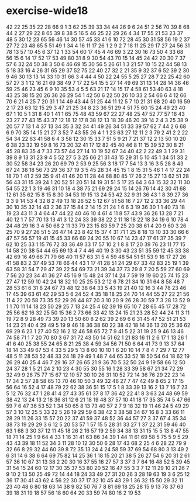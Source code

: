 # exercise-wide18
42
22
25
35
22
28
66
9
1
3
62
25
39
33
34
44
26
9
6
24
51
2
56
70
39
8
68
44
2
27
29
22
8
65
39
8
38
5
16
5
46
25
22
29
26
4
34
17
55
21
53
23
37
48
5
30
12
23
65
56
46
14
30
57
45
33
41
6
10
72
28
45
30
31
58
56
19
2
37
27
72
23
48
65
5
51
49
1
34
4
16
11
17
26
1
2
9
2
7
18
11
25
29
17
27
24
56
31
78
13
57
10
45
6
37
12
1
33
54
60
17
45
4
46
69
3
22
30
16
73
50
4
33
68
56
15
6
14
17
52
17
53
49
80
31
8
9
30
54
43
70
15
14
45
24
42
20
30
7
37
57
6
32
24
50
38
3
50
6
46
69
15
30
56
5
26
61
1
3
21
57
10
15
22
44
58
13
5
18
33
16
4
26
31
65
29
37
52
75
22
40
27
32
2
21
35
9
32
37
6
52
39
2
30
9
46
30
13
13
14
33
10
31
66
3
4
44
4
50
22
24
55
5
25
27
28
7
22
25
42
60
57
27
3
1
12
16
21
69
38
49
7
17
22
54
15
5
27
14
49
69
31
13
14
28
14
36
46
59
25
46
23
45
6
9
10
35
53
4
5
5
63
21
17
14
15
17
4
58
61
53
40
63
4
18
43
25
38
15
20
26
36
26
29
54
1
42
50
6
22
50
26
10
33
2
54
66
6
4
12
66
70
6
21
4
25
7
20
31
1
14
49
43
44
51
25
44
11
12
5
7
10
21
31
68
20
40
16
59
2
17
23
63
12
15
29
3
47
21
25
34
8
23
36
51
29
4
51
75
60
15
24
49
23
40
67
1
10
5
1
31
8
40
1
41
1
65
75
48
43
59
67
22
27
48
25
47
52
77
57
16
43
23
27
27
43
15
43
37
12
18
12
17
8
38
12
13
18
39
46
20
39
14
2
4
3
25
38
9
20
57
7
13
1
4
37
13
34
35
3
32
34
41
49
26
34
51
33
39
57
62
7
44
2
6
68
6
9
70
35
14
15
21
27
3
52
7
43
55
26
4
1
1
23
63
27
12
11
2
3
79
2
41
2
2
22
54
34
22
63
41
58
6
4
3
58
12
30
15
33
7
51
5
9
21
7
21
37
12
2
13
50
10
20
6
38
23
32
19
59
8
16
73
20
32
41
17
12
82
45
40
46
8
11
15
39
52
30
8
21
45
28
83
35
4
7
33
73
57
44
27
14
10
19
52
67
34
40
42
2
22
49
3
1
29
31
39
8
9
13
31
23
9
4
5
52
27
5
3
25
66
21
31
43
15
29
31
5
10
45
1
34
51
33
2
30
52
58
34
23
26
20
69
79
2
53
9
25
56
3
18
17
7
54
13
3
16
3
5
28
8
43
67
24
38
18
56
73
29
36
37
19
3
5
45
28
34
45
15
1
8
15
31
5
46
1
4
17
22
24
18
70
1
41
2
59
35
9
41
41
46
20
11
28
44
68
80
85
17
26
2
15
27
13
62
51
28
56
43
31
15
39
24
1
20
52
51
20
51
14
19
31
51
5
17
25
64
3
63
15
32
32
11
30
54
55
22
1
3
19
46
31
10
18
4
38
75
21
69
29
24
15
14
26
76
14
42
30
41
68
12
61
35
62
15
8
15
8
30
34
53
19
15
13
24
53
42
32
9
31
36
43
1
8
39
27
36
3
3
9
14
53
4
32
8
2
49
13
18
26
52
5
12
67
51
58
16
7
27
12
2
33
36
29
44
30
10
35
32
14
43
2
36
37
15
84
2
14
15
21
24
1
6
6
3
19
36
30
1
1
40
73
18
19
23
43
11
3
4
64
47
44
22
40
46
10
4
61
4
11
8
57
43
9
36
26
13
28
7
21
40
12
1
7
57
70
13
13
41
3
12
24
33
39
38
22
2
11
18
18
22
18
34
19
6
10
78
4
24
48
29
16
3
4
50
68
2
11
33
79
23
15
83
59
7
25
20
38
61
4
20
9
60
3
26
25
70
9
27
26
51
5
26
47
14
23
8
42
15
37
4
31
71
1
25
8
18
13
10
33
30
66
6
47
57
56
57
19
41
15
45
33
66
69
24
20
55
10
67
14
23
47
17
61
37
35
39
7
62
10
25
33
1
15
76
72
33
36
49
33
17
57
10
2
1
8
8
17
20
39
76
23
11
77
15
14
58
20
38
54
44
65
69
13
4
7
4
46
40
19
3
30
43
23
51
35
59
12
45
33
38
42
69
16
49
66
71
79
66
40
11
57
63
31
5
4
59
48
54
51
51
53
9
16
17
27
26
41
58
83
2
37
49
53
78
66
44
43
1
17
41
28
51
24
29
67
33
42
83
25
19
1
39
63
58
31
54
7
29
47
39
22
54
69
73
21
39
34
37
73
29
8
7
20
5
59
27
60
69
7
56
20
23
34
41
36
27
45
16
9
15
48
24
37
14
24
7
59
19
19
60
25
74
15
23
27
47
12
59
10
42
24
18
32
10
25
25
53
2
12
6
78
21
34
10
31
64
8
58
48
7
28
53
61
6
31
8
24
67
73
48
12
38
64
33
5
43
19
21
40
12
16
3
44
78
23
46
17
45
39
63
61
42
29
53
5
6
24
52
4
35
18
18
25
24
70
14
44
55
27
22
21
56
11
4
22
20
58
73
35
52
29
26
44
87
20
3
10
20
9
26
28
30
59
7
3
28
13
52
9
1
1
70
11
14
18
23
50
29
25
7
13
24
25
4
62
39
19
65
10
7
28
65
45
17
28
72
25
56
62
16
32
25
50
15
36
2
73
66
33
42
13
24
15
21
23
28
52
44
24
11
3
11
19
72
8
9
28
49
73
39
20
13
50
60
8
2
62
39
2
69
6
6
31
45
47
52
51
21
53
14
23
21
40
4
29
49
5
19
9
46
18
36
38
60
22
38
42
18
14
36
13
20
25
36
62
69
29
6
23
1
27
40
52
16
2
12
46
58
65
72
7
9
41
5
22
31
19
25
9
46
13
46
74
58
71
1
7
20
70
80
3
67
31
72
43
50
14
51
62
1
21
83
16
11
2
6
17
1
13
26
1
41
6
40
25
38
55
24
65
8
21
25
38
4
59
34
56
71
50
6
64
41
73
9
13
37
64
18
14
33
49
67
53
4
33
5
29
5
13
8
60
10
10
1
6
20
10
14
7
8
4
7
29
7
12
77
48
5
11
28
53
52
48
33
24
18
29
49
1
48
7
44
65
33
52
18
50
54
64
18
62
19
26
29
40
25
4
46
7
29
16
37
26
65
21
9
36
70
5
32
50
24
9
19
58
66
12
50
24
37
28
1
5
21
24
2
10
23
4
30
55
30
55
16
1
28
33
39
58
67
21
34
72
29
32
49
9
26
75
77
15
67
12
10
57
30
10
26
31
10
52
72
14
36
76
29
22
23
14
17
34
2
57
28
58
65
13
70
46
10
50
3
49
32
46
27
7
47
42
49
8
65
2
17
15
56
64
16
52
4
17
48
79
22
62
38
36
51
15
17
5
1
8
33
39
13
16
2
13
7
16
7
23
5
12
76
32
47
1
28
41
4
27
43
35
61
37
8
17
36
42
22
41
8
3
63
24
48
69
59
38
42
13
24
13
2
18
36
81
12
6
21
18
19
48
37
57
10
41
18
17
35
35
74
5
47
66
59
7
6
47
36
53
52
1
34
50
65
8
13
73
40
57
2
7
9
18
32
19
11
46
24
5
49
29
57
3
10
12
25
5
33
22
5
26
19
29
59
6
38
42
3
38
58
34
67
16
8
3
33
66
11
28
29
11
26
33
15
57
20
22
37
41
59
37
48
52
36
44
57
27
3
37
67
4
35
34
38
73
19
29
29
3
6
12
5
20
53
57
1
57
15
5
28
31
33
27
1
37
22
31
59
46
40
63
1
68
3
30
37
12
11
45
18
26
2
16
57
19
2
59
34
38
13
31
15
15
5
13
8
47
55
18
71
14
25
1
9
64
4
33
1
16
31
41
63
86
34
39
1
44
11
61
69
58
5
75
5
9
5
29
43
43
39
18
11
52
34
3
11
28
10
12
30
50
6
28
17
43
68
2
25
4
6
28
22
79
9
32
66
8
29
32
44
60
39
8
72
35
13
24
4
24
58
59
37
69
54
68
80
3
13
49
2
6
31
14
6
38
6
64
69
75
82
14
25
36
1
18
15
20
21
38
5
26
27
54
6
20
31
2
61
57
36
10
67
31
13
38
2
20
30
16
37
55
16
27
57
3
37
3
7
64
16
48
52
5
39
45
31
54
15
24
60
12
17
30
35
37
53
80
20
52
16
47
55
3
3
7
12
11
29
10
21
26
7
9
10
2
13
50
25
49
72
14
44
18
24
33
49
27
31
20
26
3
28
19
63
19
3
6
25
12
36
17
30
41
43
62
4
56
22
30
37
17
32
10
45
43
29
1
36
32
15
50
29
32
11
23
40
48
6
80
18
63
14
38
9
82
50
76
7
8
81
69
18
25
28
15
9
13
78
37
63
39
18
31
19
18
57
56
18
60
64
20
33
59
74
80
16
2
19
53
